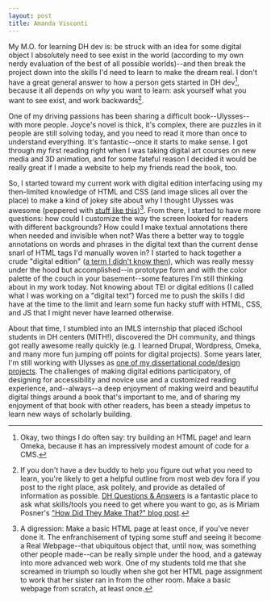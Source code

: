 ```yaml
---
layout: post
title: Amanda Visconti 
---
```


My M.O. for learning DH dev is: be struck with an idea for some digital object
I absolutely need to see exist in the world (according to my own nerdy
evaluation of the best of all possible worlds)--and then break the project down
into the skills I'd need to learn to make the dream real. I don't have a great
general answer to how a person gets started in DH dev[^1], because it all depends
on _why_ you want to learn: ask yourself what you want to see exist, and work
backwards[^2].

One of my driving passions has been sharing a difficult book--Ulysses--with
more people. Joyce's novel is thick, it's complex, there are puzzles in it
people are still solving today, and you need to read it more than once to
understand everything. It's fantastic--once it starts to make sense. I got
through my first reading right when I was taking digital art courses on new
media and 3D animation, and for some fateful reason I decided it would be
really great if I made a website to help my friends read the book, too.

So, I started toward my current work with digital edition interfacing using my
then-limited knowledge of HTML and CSS (and image slices all over the place) to
make a kind of jokey site about why I thought Ulysses was awesome (peppered
with [stuff like this](http://digitalliterature.net/fun/marionette.html))[^3].
From there, I started to have more questions: how could I customize the way the
screen looked for readers with different backgrounds? How could I make textual
annotations there when needed and invisible when not? Was there a better way to
toggle annotations on words and phrases in the digital text than the current
dense snarl of HTML tags I'd manually woven in? I started to hack together a
crude "digital edition" ([a term I didn't know
then](http://www.ulyssesulysses.com)), which was really messy under the hood
but accomplished--in prototype form and with the color palette of the couch in
your basement--some features I'm still thinking about in my work today. Not
knowing about TEI or digital editions (I called what I was working on a
"digital text") forced me to push the skills I did have at the time to the
limit and learn some fun hacky stuff with HTML, CSS, and JS that I might never
have learned otherwise.

About that time, I stumbled into an IMLS internship that placed iSchool
students in DH centers (MITH!), discovered the DH community, and things got
really awesome really quickly (e.g. I learned Drupal, Wordpress, Omeka, and
many more fun jumping off points for digital projects). Some years later, I'm
still working with Ulysses as [one of my dissertational code/design projects](http://www.literaturegeek.com/infinite-ulysses-intro/). The challenges of
making digital editions participatory, of designing for accessibility and
novice use and a customized reading experience, and--always--a deep enjoyment
of making weird and beautiful digital things around a book that's important to
me, and of sharing my enjoyment of that book with other readers, has been a
steady impetus to learn new ways of scholarly building.

[^1]: Okay, two things I do often say: try building an HTML page! and learn Omeka, because it has an impressively modest amount of code for a CMS.

[^2]: If you don't have a dev buddy to help you figure out what you need to learn, you're likely to get a helpful outline from most web dev fora if you post to the right place, ask politely, and provide as detailed of information as possible. [DH Questions & Answers](http://digitalhumanities.org/answers/) is a fantastic place to ask what skills/tools you need to get where you want to go, as is Miriam Posner's ["How Did They Make That?" blog post](http://miriamposner.com/blog/how-did-they-make-that).


[^3]: A digression: Make a basic HTML page at least once, if you've never done it. The enfranchisement of typing some stuff and seeing it become a Real Webpage--that ubiquitous object that, until now, was something other people made--can be really simple under the hood, and a gateway into more advanced web work. One of my students told me that she screamed in triumph so loudly when she got her HTML page assignment to work that her sister ran in from the other room. Make a basic webpage from scratch, at least once.

